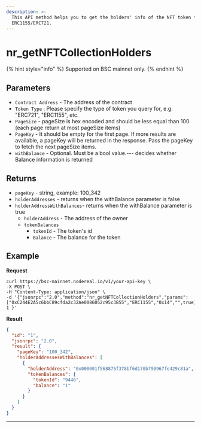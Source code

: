 ```yaml
---
description: >-
  This API method helps you to get the holders' info of the NFT token for
  ERC1155/ERC721.
---
```


# nr\_getNFTCollectionHolders

{% hint style="info" %}
Supported on BSC mainnet only.
{% endhint %}

## Parameters

* `Contract Address` - The address of the contract
* `Token Type` : Please specify the type of token you query for, e.g. "ERC721", "ERC1155", etc.
* `PageSize` - pageSize is hex encoded and should be less equal than 100 (each page return at most pageSize items)
* `PageKey` - It should be empty for the first page. If more results are available, a pageKey will be returned in the response. Pass the pageKey to fetch the next pageSize items.&#x20;
* `withBalance` - Optional. Must be a bool value.--- decides whether Balance information is returned

## Returns

* `pageKey` - string, example: 100\_342
* `holderAddresses` - returns when the withBalance parameter is false
* `holderAddressWithBalances`- returns when the withBalance parameter is true
  * `holderAddress` - The address of the owner
  * `tokenBalances`
    * `tokenId` - The token's id
    * `Balance` - The balance for the token

## Example

**Request**

```
curl https://bsc-mainnet.nodereal.io/v1/your-api-key \
-X POST \
-H "Content-Type: application/json" \
-d '{"jsonrpc":"2.0","method":"nr_getNFTCollectionHolders","params":["0xC244E2A5c6bbC89cfda2c32Ae0086052c95c3B55","ERC1155","0x14","",true],"id": 1 }'
```

**Result**

```json
{
  "id": "1",
  "jsonrpc": "2.0",
  "result": {
    "pageKey": "100_342",
    "holderAddressesWithBalances": [
      {
        "holderAddress": "0x000001f568875f378bf6d170b790967fe429c81a",
        "tokenBalances": {
          "tokenId": "9446",
          "balance": "1"
        }
      }
    ]
  }
}
```

****

